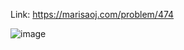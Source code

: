 Link: https://marisaoj.com/problem/474

![image](https://github.com/user-attachments/assets/4e9545cd-37c3-406a-b16c-5c00c2c047de)
